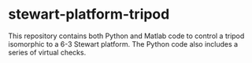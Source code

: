 # stewart-platform-tripod

This repository contains both Python and Matlab code to control a tripod isomorphic to a 6-3 Stewart platform.
The Python code also includes a series of virtual checks.

